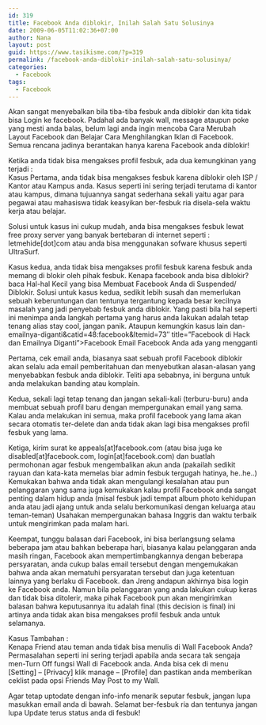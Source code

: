 ```yaml
---
id: 319
title: Facebook Anda diblokir, Inilah Salah Satu Solusinya
date: 2009-06-05T11:02:36+07:00
author: Nana
layout: post
guid: https://www.tasikisme.com/?p=319
permalink: /facebook-anda-diblokir-inilah-salah-satu-solusinya/
categories:
  - Facebook
tags:
  - Facebook
---
```

Akan sangat menyebalkan bila tiba-tiba fesbuk anda diblokir dan kita tidak bisa Login ke facebook. Padahal ada banyak wall, message ataupun poke yang mesti anda balas, belum lagi anda ingin mencoba Cara Merubah Layout Facebook dan Belajar Cara Menghilangkan Iklan di Facebook. Semua rencana jadinya berantakan hanya karena Facebook anda diblokir!

Ketika anda tidak bisa mengakses profil fesbuk, ada dua kemungkinan yang terjadi :  
Kasus Pertama, anda tidak bisa mengakses fesbuk karena diblokir oleh ISP / Kantor atau Kampus anda. Kasus seperti ini sering terjadi terutama di kantor atau kampus, dimana tujuannya sangat sederhana sekali yaitu agar para pegawai atau mahasiswa tidak keasyikan ber-fesbuk ria disela-sela waktu kerja atau belajar.

Solusi untuk kasus ini cukup mudah, anda bisa mengakses fesbuk lewat free proxy server yang banyak bertebaran di internet seperti : letmehide[dot]com atau anda bisa menggunakan sofware khusus seperti UltraSurf.

Kasus kedua, anda tidak bisa mengakses profil fesbuk karena fesbuk anda memang di blokir oleh pihak fesbuk. Kenapa facebook anda bisa diblokir? baca Hal-hal Kecil yang bisa Membuat Facebook Anda di Suspended/ Diblokir. Solusi untuk kasus kedua, sedikit lebih susah dan memerlukan sebuah keberuntungan dan tentunya tergantung kepada besar kecilnya masalah yang jadi penyebab fesbuk anda diblokir. Yang pasti bila hal seperti ini menimpa anda langkah pertama yang harus anda lakukan adalah tetap tenang alias stay cool, jangan panik. Ataupun kemungkin kasus lain dan-emailnya-diganti&catid=48:facebook&Itemid=73&#8243; title=&#8221;Facebook di Hack dan Emailnya Diganti&#8221;>Facebook Email Facebook Anda ada yang mengganti

Pertama, cek email anda, biasanya saat sebuah profil Facebook diblokir akan selalu ada email pemberitahuan dan menyebutkan alasan-alasan yang menyebabkan fesbuk anda diblokir. Teliti apa sebabnya, ini berguna untuk anda melakukan banding atau komplain.

Kedua, sekali lagi tetap tenang dan jangan sekali-kali (terburu-buru) anda membuat sebuah profil baru dengan mempergunakan email yang sama. Kalau anda melakukan ini semua, maka profil facebook yang lama akan secara otomatis ter-delete dan anda tidak akan lagi bisa mengakses profil fesbuk yang lama.

Ketiga, kirim surat ke appeals[at]facebook.com (atau bisa juga ke disabled[at]facebook.com, login[at]facebook.com) dan buatlah permohonan agar fesbuk mengembalikan akun anda (pakailah sedikit rayuan dan kata-kata memelas biar admin fesbuk tergugah hatinya, he..he..) Kemukakan bahwa anda tidak akan mengulangi kesalahan atau pun pelanggaran yang sama juga kemukakan kalau profil Facebook anda sangat penting dalam hidup anda (misal fesbuk jadi tempat album photo kehidupan anda atau jadi ajang untuk anda selalu berkomunikasi dengan keluarga atau teman-teman) Usahakan mempergunakan bahasa Inggris dan waktu terbaik untuk mengirimkan pada malam hari.

Keempat, tunggu balasan dari Facebook, ini bisa berlangsung selama beberapa jam atau bahkan beberapa hari, biasanya kalau pelanggaran anda masih ringan, Facebook akan mempertimbangkannya dengan beberapa persyaratan, anda cukup balas email tersebut dengan mengemukakan bahwa anda akan mematuhi persyaratan tersebut dan juga ketentuan lainnya yang berlaku di Facebook. dan Jreng andapun akhirnya bisa login ke Facebook anda. Namun bila pelanggaran yang anda lakukan cukup keras dan tidak bisa ditolerir, maka pihak Facebook pun akan mengirimkan balasan bahwa keputusannya itu adalah final (this decision is final) ini artinya anda tidak akan bisa mengakses profil fesbuk anda untuk selamanya.

Kasus Tambahan :  
Kenapa Friend atau teman anda tidak bisa menulis di Wall Facebook Anda? Permasalahan seperti ini sering terjadi apabila anda secara tak sengaja men-Turn Off fungsi Wall di Facebook anda. Anda bisa cek di menu [Setting] &#8211; [Privacy] klik manage &#8211; [Profile] dan pastikan anda memberikan ceklist pada opsi Friends May Post to my Wall.

Agar tetap uptodate dengan info-info menarik seputar fesbuk, jangan lupa masukkan email anda di bawah. Selamat ber-fesbuk ria dan tentunya jangan lupa Update terus status anda di fesbuk!